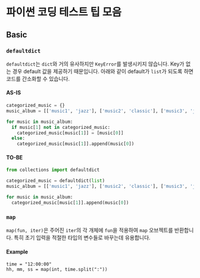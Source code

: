 # 파이썬 코딩 테스트 팁 모음
## Basic
### `defaultdict`
`defaultdict`는 `dict`와 거의 유사하지만 `KeyError`를 발생시키지 않습니다. Key가 없는 경우 default 값을 제공하기 때문입니다. 아래와 같이 default가 `list`가 되도록 하면 코드를 간소화할 수 있습니다.
#### AS-IS
```python
categorized_music = {}
music_album = [['music1', 'jazz'], ['music2', 'classic'], ['music3', 'jazz']]

for music in music_album:
  if music[1] not in categorized_music:
    categorized_music[music[1]] = [music[0]]
  else:
    categorized_music[music[1]].append(music[0])
```
#### TO-BE
```python
from collections import defaultdict

categorized_music = defaultdict(list)
music_album = [['music1', 'jazz'], ['music2', 'classic'], ['music3', 'jazz']]

for music in music_album:
  categorized_music[music[1]].append(music[0])
```

### `map`
`map(fun, iter)`은 주어진 `iter`의 각 개체에 `fun`을 적용하여 `map` 오브젝트를 반환합니다.
특히 초기 입력을 적절한 타입의 변수들로 바꾸는데 유용합니다.

#### Example
```
time = "12:00:00"
hh, mm, ss = map(int, time.split(":"))
```
